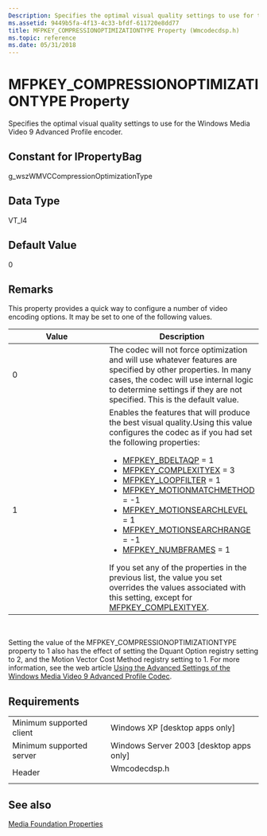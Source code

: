 ```yaml
---
Description: Specifies the optimal visual quality settings to use for the Windows Media Video 9 Advanced Profile encoder.
ms.assetid: 9449b5fa-4f13-4c33-bfdf-611720e8dd77
title: MFPKEY_COMPRESSIONOPTIMIZATIONTYPE Property (Wmcodecdsp.h)
ms.topic: reference
ms.date: 05/31/2018
---
```


# MFPKEY\_COMPRESSIONOPTIMIZATIONTYPE Property

Specifies the optimal visual quality settings to use for the Windows Media Video 9 Advanced Profile encoder.

## Constant for IPropertyBag

g\_wszWMVCCompressionOptimizationType

## Data Type

VT\_I4

## Default Value

0

## Remarks

This property provides a quick way to configure a number of video encoding options. It may be set to one of the following values.



<table>
<colgroup>
<col style="width: 50%" />
<col style="width: 50%" />
</colgroup>
<thead>
<tr class="header">
<th>Value</th>
<th>Description</th>
</tr>
</thead>
<tbody>
<tr class="odd">
<td>0</td>
<td>The codec will not force optimization and will use whatever features are specified by other properties. In many cases, the codec will use internal logic to determine settings if they are not specified. This is the default value.</td>
</tr>
<tr class="even">
<td>1</td>
<td>Enables the features that will produce the best visual quality.Using this value configures the codec as if you had set the following properties:<br/>
<ul>
<li><a href="mfpkey-bdeltaqpproperty.md">MFPKEY_BDELTAQP</a> = 1</li>
<li><a href="mfpkey-complexityexproperty.md">MFPKEY_COMPLEXITYEX</a> = 3</li>
<li><a href="mfpkey-loopfilterproperty.md">MFPKEY_LOOPFILTER</a> = 1</li>
<li><a href="mfpkey-motionmatchmethodproperty.md">MFPKEY_MOTIONMATCHMETHOD</a> = -1</li>
<li><a href="mfpkey-motionsearchlevelproperty.md">MFPKEY_MOTIONSEARCHLEVEL</a> = 1</li>
<li><a href="mfpkey-motionsearchrangeproperty.md">MFPKEY_MOTIONSEARCHRANGE</a> = -1</li>
<li><a href="mfpkey-numbframesproperty.md">MFPKEY_NUMBFRAMES</a> = 1</li>
</ul>
If you set any of the properties in the previous list, the value you set overrides the values associated with this setting, except for <a href="mfpkey-complexityexproperty.md">MFPKEY_COMPLEXITYEX</a>.<br/></td>
</tr>
</tbody>
</table>



 

Setting the value of the MFPKEY\_COMPRESSIONOPTIMIZATIONTYPE property to 1 also has the effect of setting the Dquant Option registry setting to 2, and the Motion Vector Cost Method registry setting to 1. For more information, see the web article [Using the Advanced Settings of the Windows Media Video 9 Advanced Profile Codec](https://www.microsoft.com/windows/windowsmedia/howto/articles/codecadvancedsettings.aspx).

## Requirements



|                                     |                                                                                         |
|-------------------------------------|-----------------------------------------------------------------------------------------|
| Minimum supported client<br/> | Windows XP \[desktop apps only\]<br/>                                             |
| Minimum supported server<br/> | Windows Server 2003 \[desktop apps only\]<br/>                                    |
| Header<br/>                   | <dl> <dt>Wmcodecdsp.h</dt> </dl> |



## See also

<dl> <dt>

[Media Foundation Properties](media-foundation-properties.md)
</dt> </dl>

 

 




